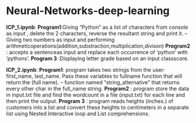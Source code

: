 # Neural-Networks-deep-learning
**ICP_1.ipynb**:
     **Program1**:Giving “Python” as a list of characters from console as input , delete the 2 characters, reverse the
                  resultant string and print it.
                  – Giving two numbers as input and performing arithmeticoperations(addition,substraction,multiplication,divison)
    **Program2** : accepts a sentenceas input  and replace each occurrence of ‘python’ with ‘pythons’.
    **Program 3** :Displaying letter grade based on an input classscore.

**ICP_2.ipynb**:
     **Program1**: program takes two strings from the user: first_name, last_name. Pass these variables to
                    fullname function that will return the (full name).
                  –  function named “string_alternative” that returns every other char in the full_name string.
    **Program2** : program store the data in input.txt file and find the wordcount in a file (input.txt) for each line and then 
                    print the output.
    **Program 3** : program reads heights (inches.) of customers into a list and convert these heights to centimeters in a 
                    separate list using Nested Interactive loop and List comprehensions.



